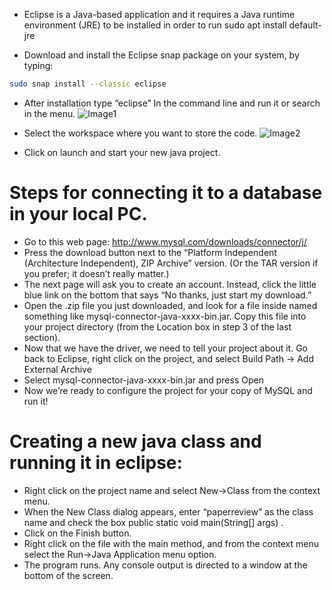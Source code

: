 - Eclipse is a Java-based application and it requires a Java runtime environment (JRE) to be installed in order to run
sudo apt install default-jre

- Download and install the Eclipse snap package on your system, by typing:
```sh
sudo snap install --classic eclipse
```

- After installation type “eclipse” In the command line and run it or search in the menu.
![Image1](https://octodex.github.com/images/yaktocat.png)

- Select the workspace where you want to store the code.
![Image2](https://octodex.github.com/images/yaktocat.png)


- Click on launch and start your new java project.




# Steps for connecting it to a database in your local PC.
- Go to this web page: http://www.mysql.com/downloads/connector/j/
- Press the download button next to the “Platform Independent (Architecture Independent), ZIP Archive” version. (Or the TAR version if you prefer; it doesn’t really matter.)
- The next page will ask you to create an account. Instead, click the little blue link on the bottom that says “No thanks, just start my download.”
- Open the .zip file you just downloaded, and look for a file inside named something like mysql-connector-java-xxxx-bin.jar. Copy this file into your project directory (from the Location box in step 3 of the last section).
- Now that we have the driver, we need to tell your project about it. Go back to Eclipse, right click on the project, and select Build Path → Add External Archive
- Select mysql-connector-java-xxxx-bin.jar and press Open
- Now we’re ready to configure the project for your copy of MySQL and run it!

# Creating a new java class and running it in eclipse:
- Right click on the project name and select  New->Class from the context menu.
- When the New Class dialog appears, enter “paperreview” as the class name and check the box public static void main(String[] args) .
- Click on the  Finish button.
- Right click on the file with the  main method, and from the context menu select the Run->Java Application menu option.
- The program runs. Any console output is directed to a window at the bottom of the screen.
      
      
